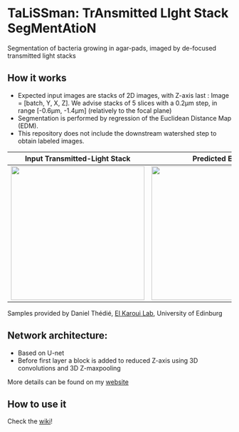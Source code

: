 # TaLiSSman: TrAnsmitted LIght Stack SegMentAtioN
Segmentation of bacteria growing in agar-pads, imaged by de-focused transmitted light stacks

## How it works
- Expected input images are stacks of 2D images, with Z-axis last : Image = [batch, Y, X, Z]. We advise stacks of 5 slices with a 0.2µm step, in range [-0.6µm, -1.4µm] (relatively to the focal plane)
- Segmentation is performed by regression of the Euclidean Distance Map (EDM).
- This repository does not include the downstream watershed step to obtain labeled images.

| Input Transmitted-Light Stack | Predicted EDM | Segmented Bacteria |
| :---:         |          :---: |          :---: |
| <img src="../../wiki/resources/inputStackREV.gif" width="300"> | <img src="../../wiki/resources/edm.png" width="300">    | <img src="../../wiki/resources/outputStackREV.gif" width="300"> |

Samples provided by Daniel Thédié, <a href="http://www.elkarouilab.fr/">El Karoui Lab</a>, University of Edinburg

## Network architecture:
- Based on U-net
- Before first layer a block is added to reduced Z-axis using 3D convolutions and 3D Z-maxpooling

More details can be found on my [website](https://www.sabilab.fr/project/2021/12/21/talissman.html)

## How to use it
Check the [wiki](../../wiki)! 
